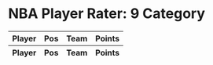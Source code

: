 <script type="text/javascript" charset="utf8" src="//code.jquery.com/jquery-1.10.2.min.js"></script>
<script type="text/javascript" charset="utf8" src="//cdn.datatables.net/1.10.7/js/jquery.dataTables.js"></script>
<link rel="stylesheet" type="text/css" href="//cdn.datatables.net/1.10.7/css/jquery.dataTables.css">

<script type="text/javascript">
var url = "https://raw.githubusercontent.com/sansbacon/nbapr/main/data/player-rater-9cat.json";
$(document).ready(function() {
  var oTable = $('#pr').DataTable( {
    "ajax": url,
    "iDisplayLength": 250,
    "dom": '<"pull-left"f><"pull-right"l>t',
    "order": [3, 'desc'],
    "columnDefs": [
        {"className": "dt-center", "targets": "_all"}
      ]
    } );

  oTable.$('th').tooltip( {
      "delay": 0,
      "track": true,
      "fade": 250
  } );

  $.fn.dataTable.ext.errMode = 'none';
  $('#pr')
    .on( 'error.dt', function ( e, settings, techNote, message ) {
    console.log( 'An error has been reported by DataTables: ', message );
    alert('Request failed: please use valid values');
  }).DataTable();
});
</script>

# NBA Player Rater: 9 Category

<table id="pr" class="display">
    <thead>
        <tr>
            <th>Player</th>
            <th>Pos</th>
            <th>Team</th>
            <th>Points</th>
        </tr>
    </thead>
    <tfoot>
        <tr>
            <th>Player</th>
            <th>Pos</th>
            <th>Team</th>
            <th>Points</th>
        </tr>
    </tfoot>
</table>
